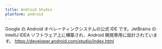 ```yaml
---
title: Android Studio
platform: android
---
```


Google の Android オペレーティングシステムの公式 IDE です。JetBrains の IntelliJ IDEA ソフトウェア上に構築され、Android 開発専用に設計されています。 <https://developer.android.com/studio/index.html>
